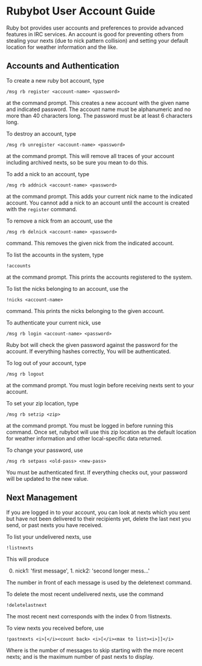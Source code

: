 Rubybot User Account Guide
==========================

Ruby bot provides user accounts and preferences to provide advanced features in IRC services.  An account is good for preventing others from stealing your nexts (due to nick pattern collision) and setting your default location for weather information and the like.

Accounts and Authentication
---------------------------

To create a new ruby bot account, type

    /msg rb register <account-name> <password>

at the command prompt. This creates a new account with the given name and indicated password. The account name must be alphanumeric and no more than 40 characters long. The password must be at least 6 characters long.

To destroy an account, type

    /msg rb unregister <account-name> <password>

at the command prompt. This will remove all traces of your account including archived nexts, so be sure you mean to do this.

To add a nick to an account, type

    /msg rb addnick <account-name> <password>

at the command prompt. This adds your current nick name to the indicated account. You cannot add a nick to an account until the account is created with the `register` command.

To remove a nick from an account, use the

    /msg rb delnick <account-name> <password>

command. This removes the given nick from the indicated account.

To list the accounts in the system, type

    !accounts

at the command prompt. This prints the accounts registered to the system.

To list the nicks belonging to an account, use the

    !nicks <account-name>

command. This prints the nicks belonging to the given account.

To authenticate your current nick, use

    /msg rb login <account-name> <password>

Ruby bot will check the given password against the password for the account. If everything hashes correctly, You will be authenticated.

To log out of your account, type

    /msg rb logout

at the command prompt.  You must login before receiving nexts sent to your account.

To set your zip location, type

    /msg rb setzip <zip> 

at the command prompt.  You must be logged in before running this command.  Once set, rubybot will use this zip location as the default location for weather information and other local-specific data returned.

To change your password, use

    /msg rb setpass <old-pass> <new-pass>

You must be authenticated first.  If everything checks out, your password will be updated to the new value.


Next Management
---------------

If you are logged in to your account, you can look at nexts which you sent but have not been delivered to their recipients yet, delete the last next you send, or past nexts you have received.

To list your undelivered nexts, use

    !listnexts

This will produce

  0. nick1: 'first message', 1. nick2: 'second longer mess...'

The number in front of each message is used by the deletenext command.

To delete the most recent undelivered nexts, use the command

    !deletelastnext

The most recent next corresponds with the index 0 from !listnexts.

To view nexts you received before, use

    !pastnexts <i>[</i><count back> <i>[</i><max to list><i>]]</i>

Where <count back> is the number of messages to skip starting with the more recent nexts; and <max to list> is the maximum number of past nexts to display.
